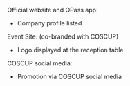 Official website and OPass app:

- Company profile listed

Event Site: (co-branded with COSCUP)

- Logo displayed at the reception table

COSCUP social media:

- Promotion via COSCUP social media
